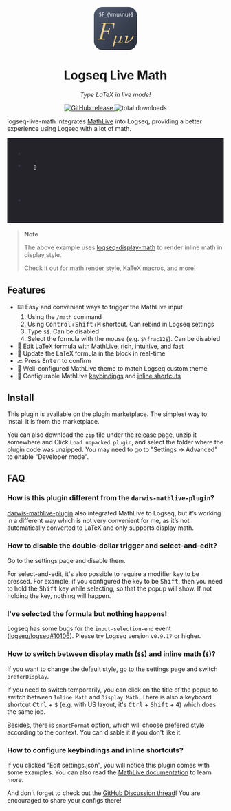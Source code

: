 <p align=center>
  <img src="icon.svg" width="100">
</p>
<h1 align=center>
  Logseq Live Math
</h1>
<p align=center>
  <em>Type LaTeX in live mode!</em>
</p>
<p align=center>
  <a href="https://github.com/AllanChain/logseq-live-math/releases">
    <img src="https://img.shields.io/github/v/release/AllanChain/logseq-live-math" alt="GitHub release">
  </a>
  <img src="https://img.shields.io/github/downloads/AllanChain/logseq-live-math/total" alt="total downloads">
</p>

logseq-live-math integrates [MathLive](https://cortexjs.io/mathlive/) into Logseq, providing a better experience using Logseq with a lot of math.

![live-math-demo](.github/live-math-demo.gif)

> **Note**
>
> The above example uses [logseq-display-math](https://github.com/AllanChain/logseq-display-math) to render inline math in display style.
>
> Check it out for math render style, KaTeX macros, and more!

## Features

- ⌨️ Easy and convenient ways to trigger the MathLive input
  1. Using the `/math` command
  2. Using <kbd>Control</kbd>+<kbd>Shift</kbd>+<kbd>M</kbd> shortcut. Can rebind in Logseq settings
  3. Type `$$`. Can be disabled
  4. Select the formula with the mouse (e.g. `$\frac12$`). Can be disabled
- 📝 Edit LaTeX formula with MathLive, rich, intuitive, and fast
- 🔄 Update the LaTeX formula in the block in real-time
- 🔙 Press <kbd>Enter</kbd> to confirm
- 🎨 Well-configured MathLive theme to match Logseq custom theme
- 🔧 Configurable MathLive [keybindings](https://cortexjs.io/mathlive/guides/shortcuts/#key-bindings) and [inline shortcuts](https://cortexjs.io/mathlive/guides/shortcuts/#inline-shortcuts)

## Install

This plugin is available on the plugin marketplace. The simplest way to install it is from the marketplace.

You can also download the `zip` file under the [release](https://github.com/AllanChain/logseq-live-math/releases/latest) page, unzip it somewhere and Click `Load unpacked plugin`, and select the folder where the plugin code was unzipped. You may need to go to "Settings -> Advanced" to enable "Developer mode".

## FAQ

### How is this plugin different from the `darwis-mathlive-plugin`?

[darwis-mathlive-plugin](https://github.com/hkgnp/darwis-mathlive-plugin) also integrated MathLive to Logseq, but it’s working in a different way which is not very convenient for me, as it’s not automatically converted to LaTeX and only supports display math.

### How to disable the double-dollar trigger and select-and-edit?

Go to the settings page and disable them.

For select-and-edit, it's also possible to require a modifier key to be pressed.
For example, if you configured the key to be <kbd>Shift</kbd>, then you need to hold the <kbd>Shift</kbd> key while selecting, so that the popup will show. If not holding the key, nothing will happen.

### I've selected the formula but nothing happens!

Logseq has some bugs for the `input-selection-end` event ([logseq/logseq#10106](https://github.com/logseq/logseq/issues/10106)). Please try Logseq version `v0.9.17` or higher.

### How to switch between display math (`$$`) and inline math (`$`)?

If you want to change the default style, go to the settings page and switch `preferDisplay`.

If you need to switch temporarily, you can click on the title of the popup to switch between `Inline Math` and `Display Math`. There is also a keyboard shortcut <kbd>Ctrl</kbd> + <kbd>$</kbd> (e.g. with US layout, it's <kbd>Ctrl</kbd> + <kbd>Shift</kbd> + <kbd>4</kbd>) which does the same job.

Besides, there is `smartFormat` option, which will choose prefered style according to the context. You can disable it if you don't like it.

### How to configure keybindings and inline shortcuts?

If you clicked "Edit settings.json", you will notice this plugin comes with some examples.
You can also read the [MathLive documentation](https://cortexjs.io/mathlive/guides/shortcuts/) to learn more.

And don't forget to check out the [GitHub Discussion thread](https://github.com/AllanChain/logseq-live-math/discussions/14)!
You are encouraged to share your configs there!
